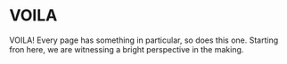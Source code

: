 # VOILA
VOILA!
Every page has something in particular, so does this one.
Starting fron here, we are witnessing a bright perspective in the making.
